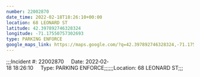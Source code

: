 ```yaml
---
number: 22002870
date_time: 2022-02-18T18:26:10+00:00
location: 68 LEONARD ST
latitude: 42.397892746328324
longitude: -71.17550757302693
type: PARKING ENFORCE
google_maps_link: https://maps.google.com/?q=42.397892746328324,-71.17550757302693
---
```


;;;Incident #: 22002870     Date: 2022‐02‐18 18:26:10     Type: PARKING ENFORCE;;;;;;Location: 68 LEONARD ST;;;
